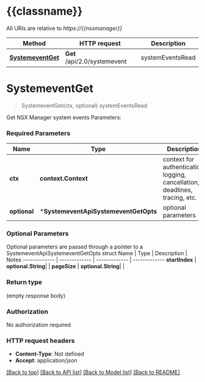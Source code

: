 # {{classname}}

All URIs are relative to *https://{{nsxmanager}}*

Method | HTTP request | Description
------------- | ------------- | -------------
[**SystemeventGet**](SystemeventApi.md#SystemeventGet) | **Get** /api/2.0/systemevent | systemEventsRead

# **SystemeventGet**
> SystemeventGet(ctx, optional)
systemEventsRead

Get NSX Manager system events  Parameters:  

### Required Parameters

Name | Type | Description  | Notes
------------- | ------------- | ------------- | -------------
 **ctx** | **context.Context** | context for authentication, logging, cancellation, deadlines, tracing, etc.
 **optional** | ***SystemeventApiSystemeventGetOpts** | optional parameters | nil if no parameters

### Optional Parameters
Optional parameters are passed through a pointer to a SystemeventApiSystemeventGetOpts struct
Name | Type | Description  | Notes
------------- | ------------- | ------------- | -------------
 **startIndex** | **optional.String**|  | 
 **pageSize** | **optional.String**|  | 

### Return type

 (empty response body)

### Authorization

No authorization required

### HTTP request headers

 - **Content-Type**: Not defined
 - **Accept**: application/json

[[Back to top]](#) [[Back to API list]](../README.md#documentation-for-api-endpoints) [[Back to Model list]](../README.md#documentation-for-models) [[Back to README]](../README.md)

